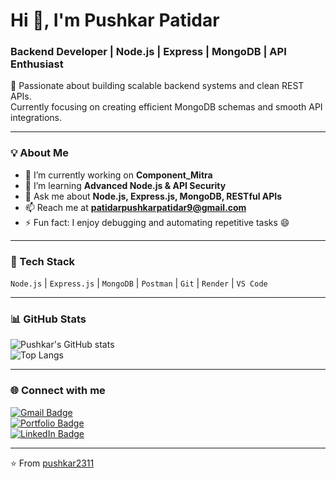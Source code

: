 # Hi 👋, I'm Pushkar Patidar  
### Backend Developer | Node.js | Express | MongoDB | API Enthusiast  

🚀 Passionate about building scalable backend systems and clean REST APIs.  
Currently focusing on creating efficient MongoDB schemas and smooth API integrations.

---

### 💡 About Me
- 🔭 I’m currently working on **Component_Mitra**
- 🌱 I’m learning **Advanced Node.js & API Security**
- 💬 Ask me about **Node.js, Express.js, MongoDB, RESTful APIs**
- 📫 Reach me at **patidarpushkarpatidar9@gmail.com**
- ⚡ Fun fact: I enjoy debugging and automating repetitive tasks 😄

---

### 🧰 Tech Stack
`Node.js` | `Express.js` | `MongoDB` | `Postman` | `Git` | `Render` | `VS Code`

---

### 📊 GitHub Stats
![Pushkar's GitHub stats](https://github-readme-stats.vercel.app/api?username=pushkar2311&show_icons=true&theme=tokyonight)  
![Top Langs](https://github-readme-stats.vercel.app/api/top-langs/?username=pushkar2311&layout=compact&theme=tokyonight)

---

### 🌐 Connect with me
[![Gmail Badge](https://img.shields.io/badge/-Email-c14438?style=flat&logo=Gmail&logoColor=white)](mailto:patidarpushkarpatidar9@gmail.com)  
[![Portfolio Badge](https://img.shields.io/badge/-My%20Portfolio-000?style=flat&logo=vercel&logoColor=white)](https://your-portfolio-link.vercel.app)  
[![LinkedIn Badge](https://img.shields.io/badge/-LinkedIn-blue?style=flat&logo=Linkedin&logoColor=white)](https://linkedin.com/)

---

⭐ From [pushkar2311](https://github.com/pushkar2311)
